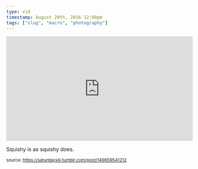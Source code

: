 ```yaml
---
type: vid
timestamp: August 29th, 2016 12:00pm
tags: ["slug", "macro", "photography"]
---
```

<iframe width="500" height="281"  id="youtube_iframe" src="https://www.youtube.com/embed/9fBfLDo-K48?feature=oembed&amp;enablejsapi=1&amp;origin=http://safe.txmblr.com&amp;wmode=opaque" frameborder="0" allow="accelerometer; autoplay; clipboard-write; encrypted-media; gyroscope; picture-in-picture" allowfullscreen></iframe>                    
                                            
Squishy is as squishy does.
 
                                                    
<small>source: https://saturdayxiii.tumblr.com/post/149659541212</small>